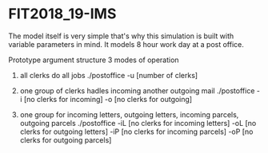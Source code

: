 # FIT2018_19-IMS

The model itself is very simple that's why this simulation is built with variable parameters in mind.
It models 8 hour work day at a post office.

Prototype argument structure
3 modes of operation
1. all clerks do all jobs
    ./postoffice -u [number of clerks]

2. one group of clerks hadles incoming another outgoing mail
    ./postoffice -i [no clerks for incoming] -o [no clerks for outgoing]

3. one group for incoming letters, outgoing letters, incoming parcels, outgoing parcels
    ./postoffice -iL [no clerks for incoming letters] -oL [no clerks for outgoing letters] -iP [no clerks for incoming parcels] -oP [no clerks for outgoing parcels]

